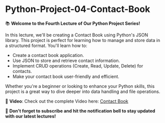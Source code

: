 # Python-Project-04-Contact-Book
📚 **Welcome to the Fourth Lecture of Our Python Project Series!**

In this lecture, we'll be creating a Contact Book using Python's JSON library. This project is perfect for learning how to manage and store data in a structured format. You'll learn how to:

- Create a contact book application.
- Use JSON to store and retrieve contact information.
- Implement CRUD operations (Create, Read, Update, Delete) for contacts.
- Make your contact book user-friendly and efficient.

Whether you're a beginner or looking to enhance your Python skills, this project is a great way to dive deeper into data handling and file operations.

📂 **Video**: Check out the complete Video here: [Contact Book](https://youtu.be/MLpemmzy168)

🔔 **Don't forget to subscribe and hit the notification bell to stay updated with our latest lectures!**
